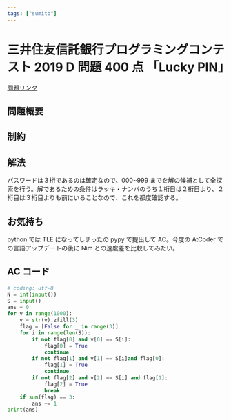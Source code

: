 ```yaml
---
tags: ["sumitb"]
---
```


# 三井住友信託銀行プログラミングコンテスト 2019 D 問題 400 点 「Lucky PIN」

<a href="https://atcoder.jp/contests/sumitrust2019/tasks/sumitb2019_d" blank="_target">問題リンク</a>

## 問題概要

## 制約

## 解法

パスワードは３桁であるのは確定なので、000~999 までを解の候補として全探索を行う。解であるための条件はラッキ・ナンバのうち１桁目は２桁目より、２桁目は３桁目よりも前にいることなので、これを都度確認する。

## お気持ち

python では TLE になってしまったの pypy で提出して AC。今度の AtCoder での言語アップデートの後に Nim との速度差を比較してみたい。

## AC コード

```python
# coding: utf-8
N = int(input())
S = input()
ans = 0
for v in range(1000):
    v = str(v).zfill(3)
    flag = [False for _ in range(3)]
    for i in range(len(S)):
        if not flag[0] and v[0] == S[i]:
            flag[0] = True
            continue
        if not flag[1] and v[1] == S[i]and flag[0]:
            flag[1] = True
            continue
        if not flag[2] and v[2] == S[i] and flag[1]:
            flag[2] = True
            break
    if sum(flag) == 3:
        ans += 1
print(ans)
```
